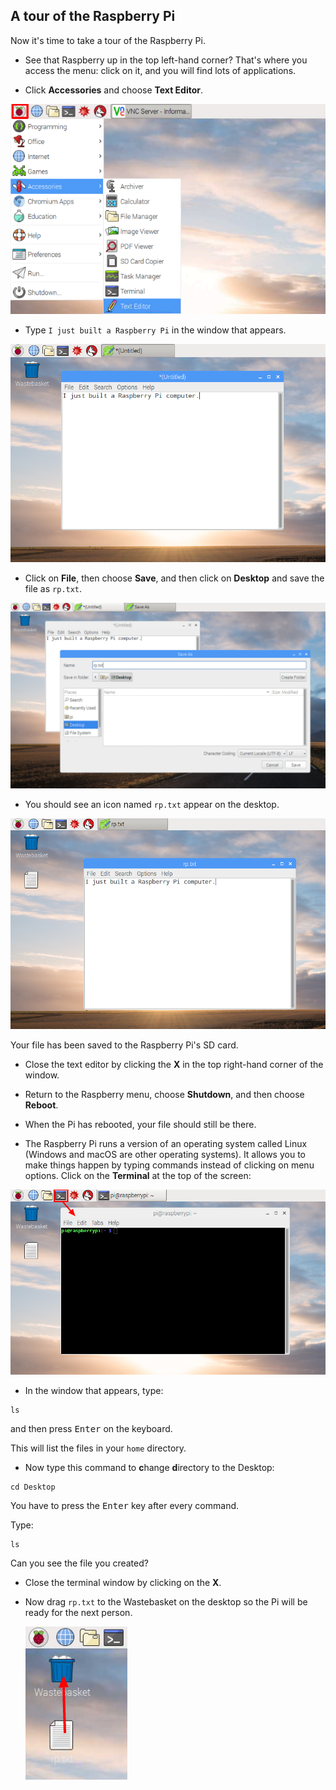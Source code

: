 ## A tour of the Raspberry Pi

Now it's time to take a tour of the Raspberry Pi.

+ See that Raspberry up in the top left-hand corner? That's where you access the menu: click on it, and you will find lots of applications.

+ Click **Accessories** and choose **Text Editor**.

![screenshot](images/pi-accessories.png)  

+ Type `I just built a Raspberry Pi` in the window that appears.

![screenshot](images/pi-text-editor.png)  

+ Click on **File**, then choose **Save**, and then click on **Desktop** and save the file as `rp.txt`.

![screenshot](images/pi-save.png)  

+ You should see an icon named `rp.txt` appear on the desktop.

![screenshot](images/pi-saved.png)  

Your file has been saved to the Raspberry Pi's SD card.

+ Close the text editor by clicking the **X** in the top right-hand corner of the window.

+ Return to the Raspberry menu, choose **Shutdown**, and then choose **Reboot**.

+ When the Pi has rebooted, your file should still be there.

+ The Raspberry Pi runs a version of an operating system called Linux (Windows and macOS are other operating systems). It allows you to make things happen by typing commands instead of clicking on menu options. Click on the **Terminal** at the top of the screen:

![screenshot](images/pi-command-prompt.png)  

+ In the window that appears, type:

```
ls
```

and then press <kbd>Enter</kbd> on the keyboard.

This will list the files in your `home` directory.

+ Now type this command to **c**hange **d**irectory to the Desktop:

```
cd Desktop
```

You have to press the <kbd>Enter</kbd> key after every command.

Type:

```
ls
```

Can you see the file you created?

+ Close the terminal window by clicking on the **X**.

+ Now drag `rp.txt` to the Wastebasket on the desktop so the Pi will be ready for the next person.  

	![screenshot](images/pi-waste.png)
